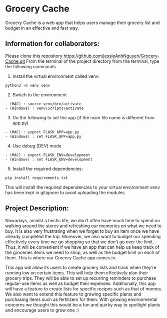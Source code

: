# Grocery Cache

Grocery Cache is a web app that helps users manage their grocery list and budget in an effective and fast way.

## Information for collaborators:

Please clone this repository https://github.com/jessieAnhNguyen/Grocery-Cache.git
From the terminal of the project directory from the terminal, type the following commands

1. Install the virtual environment called venv:

```
python3 -m venv venv
```

2. Switch to the environment

```
- (MAC) : source venv/bin/activate
- (Windows) : venv\Scripts\activate
```

3. Do the following to set the app (if the main file name is different from app.py)

```
- (MAC) : export FLASK_APP=app.py
- (Windows) : set FLASK_APP=app.py
```

4. Use debug (DEV) mode

```
- (MAC) : export FLASK_ENV=development
- (Windows) : set FLASK_ENV=development
```

5. Install the required dependencies:

```
pip install requirements.txt
```

This will install the required dependencies to your virtual environment
venv has been kept in gitignore to avoid uploading the modules

## Project Description:

Nowadays, amidst a hectic life, we don’t often have much time to spend on walking around the stores and refreshing our memories on what we need to buy. It is also very frustrating when we forget to buy an item once we have already completed the trip. Moreover, we also want to budget our spending effectively every time we go shopping so that we don’t go over the limit. Thus, it will be convenient if we have an app that can help us keep track of the groceries items we need to shop, as well as the budget limit on each of them. This is where our Grocery Cache app comes in.

This app will allow its users to create grocery lists and track when they’re running low on certain items. This will help them effectively plan their grocery trips. They will be able to set up recurring reminders to purchase regular-use items as well as budget their expenses. Additionally, this app will have a feature to create lists for specific recipes such as that of momos. We also want to extend this feature to growing specific plants and purchasing items such as fertilizers for them. With growing environmental concerns we thought this would be a fun and quirky way to spotlight plants and encourage users to grow one :)
